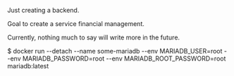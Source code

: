 Just creating a backend.

Goal to create a service financial management.

Currently, nothing much to say will write more in the future.

$ docker run --detach --name some-mariadb --env MARIADB_USER=root --env MARIADB_PASSWORD=root --env
MARIADB_ROOT_PASSWORD=root mariadb:latest
